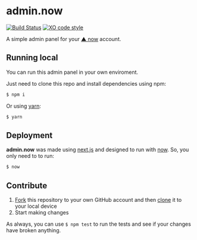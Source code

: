 admin.now
=========

[![Build Status](https://travis-ci.org/colkito/admin.now.svg?branch=master)](https://travis-ci.org/colkito/admin.now)
[![XO code style](https://img.shields.io/badge/code_style-XO-5ed9c7.svg)](https://github.com/sindresorhus/xo)

A simple admin panel for your [▲ now](https://now.sh) account.

## Running local
You can run this admin panel in your own enviroment.

Just need to clone this repo and install dependencies using npm:

```bash
$ npm i
```

Or using [yarn](https://yarnpkg.com/):

```bash
$ yarn
```

## Deployment

**admin.now** was made using [next.js](https://github.com/zeit/next.js/) and designed to run with [now](https://github.com/zeit/now). So, you only need to to run:

```bash
$ now
```


## Contribute

1. [Fork](https://help.github.com/articles/fork-a-repo/) this repository to your own GitHub account and then [clone](https://help.github.com/articles/cloning-a-repository/) it to your local device
2. Start making changes

As always, you can use `$ npm test` to run the tests and see if your changes have broken anything.
